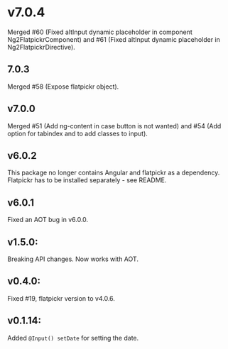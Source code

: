 # v7.0.4
Merged #60 (Fixed altInput dynamic placeholder in component Ng2FlatpickrComponent) and #61 (Fixed altInput dynamic placeholder in Ng2FlatpickrDirective).

## 7.0.3
Merged #58 (Expose flatpickr object).

## v7.0.0
Merged #51 (Add ng-content in case button is not wanted) and #54 (Add option for tabindex and to add classes to input).

## v6.0.2
This package no longer contains Angular and flatpickr as a dependency. Flatpickr has to be installed separately - see README.

## v6.0.1
Fixed an AOT bug in v6.0.0.

## v1.5.0:

Breaking API changes. Now works with AOT.

## v0.4.0:

Fixed #19, flatpickr version to v4.0.6.

## v0.1.14:

Added `@Input() setDate` for setting the date.
